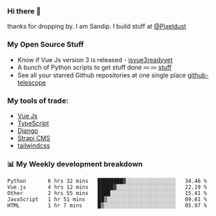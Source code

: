 ### Hi there 👋

thanks for dropping by.
I am Sandip. I build stuff at [@Pixeldust](github.com/pixeldust-in/)

###  **My Open Source Stuff**

 - Know if Vue Js version 3 is released -  [isvue3readyyet](https://github.com/sandiprb/isvue3readyyet)
 - A bunch of Python scripts to get stuff done 💤 💤 [stuff](https://github.com/sandiprb/stuff)
 - See all your starred Github repositories at one single place [github-telescope](https://github.com/sandiprb/github-telescope)



###  **My tools of trade:**
 - [Vue Js](https://github.com/vuejs/vue/)
 - [TypeScript](https://github.com/microsoft/TypeScript)
 - [Django](github.com/django/django)
 - [Strapi CMS](github.com/strapi/strapi)
 - [tailwindcss](https://github.com/tailwindlabs/tailwindcss)


###  📊 **My Weekly development breakdown**
<!--START_SECTION:waka-->
```text
Python       6 hrs 32 mins   ████████▓░░░░░░░░░░░░░░░░   34.46 % 
Vue.js       4 hrs 12 mins   █████▓░░░░░░░░░░░░░░░░░░░   22.19 % 
Other        2 hrs 55 mins   ████░░░░░░░░░░░░░░░░░░░░░   15.41 % 
JavaScript   1 hr 51 mins    ██▒░░░░░░░░░░░░░░░░░░░░░░   09.81 % 
HTML         1 hr 7 mins     █▒░░░░░░░░░░░░░░░░░░░░░░░   05.97 % 
```
<!--END_SECTION:waka-->
